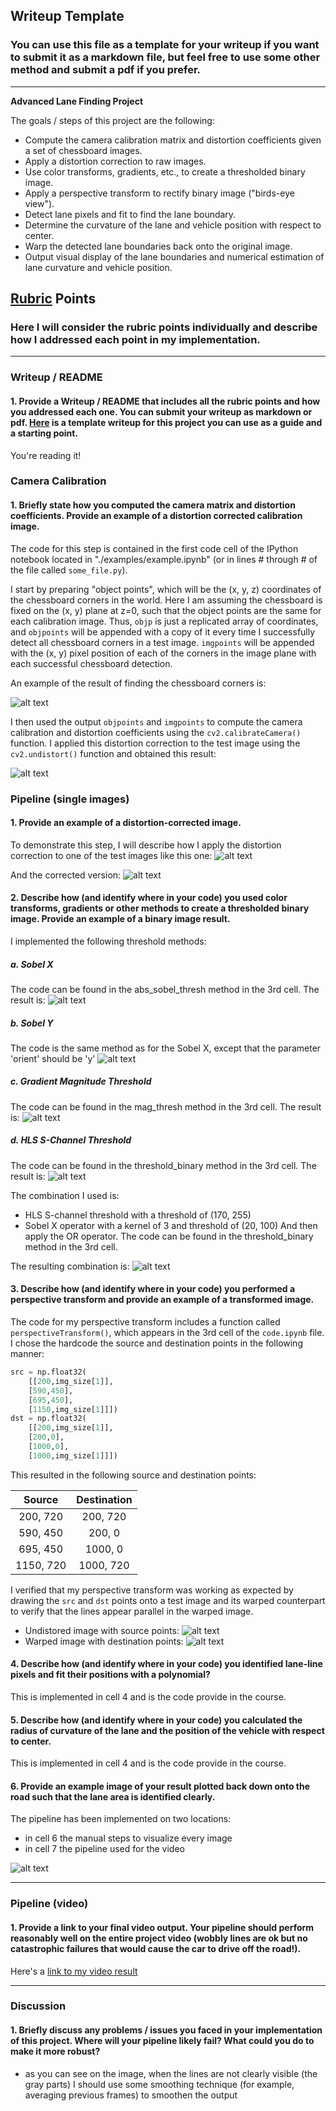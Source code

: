 ## Writeup Template

### You can use this file as a template for your writeup if you want to submit it as a markdown file, but feel free to use some other method and submit a pdf if you prefer.

---

**Advanced Lane Finding Project**

The goals / steps of this project are the following:

* Compute the camera calibration matrix and distortion coefficients given a set of chessboard images.
* Apply a distortion correction to raw images.
* Use color transforms, gradients, etc., to create a thresholded binary image.
* Apply a perspective transform to rectify binary image ("birds-eye view").
* Detect lane pixels and fit to find the lane boundary.
* Determine the curvature of the lane and vehicle position with respect to center.
* Warp the detected lane boundaries back onto the original image.
* Output visual display of the lane boundaries and numerical estimation of lane curvature and vehicle position.

[//]: # (Image References)

[img1]: ./images/chessboard_corners.png "Chessboard Corners"
[img2]: ./images/undistort_chessboard.png "Undistorted Chessboard"
[img3]: ./test_images/test3.jpg "Test3.jpg Test Image"
[img4]: ./images/pipeline_undistorted.png "Undistorted test3.jpg"
[img5]: ./images/pipeline_sobelx.png "Sobel X"
[img6]: ./images/pipeline_sobely.png "Sobel Y"
[img7]: ./images/pipeline_grad-magn.png "Gradient Magnitude Threshold"
[img8]: ./images/pipeline_hls.png "HLS S-Color Threshold"
[img9]: ./images/pipeline_binary_combined.png "Binary Pipeline Combined"
[img10]: ./images/perspective_undistorted_annotated.png "Perspective Undistored Annotated"
[img11]: ./images/perspective_warped_annotated.png "Perspective Warped Annotated"
[img12]: ./images/result.png "Result"
[video1]: ./project_video.mp4 "Video"

## [Rubric](https://review.udacity.com/#!/rubrics/571/view) Points

### Here I will consider the rubric points individually and describe how I addressed each point in my implementation.  

---

### Writeup / README

#### 1. Provide a Writeup / README that includes all the rubric points and how you addressed each one.  You can submit your writeup as markdown or pdf.  [Here](https://github.com/udacity/CarND-Advanced-Lane-Lines/blob/master/writeup_template.md) is a template writeup for this project you can use as a guide and a starting point.  

You're reading it!

### Camera Calibration

#### 1. Briefly state how you computed the camera matrix and distortion coefficients. Provide an example of a distortion corrected calibration image.

The code for this step is contained in the first code cell of the IPython notebook located in "./examples/example.ipynb" (or in lines # through # of the file called `some_file.py`).  

I start by preparing "object points", which will be the (x, y, z) coordinates of the chessboard corners in the world. Here I am assuming the chessboard is fixed on the (x, y) plane at z=0, such that the object points are the same for each calibration image.  Thus, `objp` is just a replicated array of coordinates, and `objpoints` will be appended with a copy of it every time I successfully detect all chessboard corners in a test image.  `imgpoints` will be appended with the (x, y) pixel position of each of the corners in the image plane with each successful chessboard detection.  

An example of the result of finding the chessboard corners is:

![alt text][img1]

I then used the output `objpoints` and `imgpoints` to compute the camera calibration and distortion coefficients using the `cv2.calibrateCamera()` function.  I applied this distortion correction to the test image using the `cv2.undistort()` function and obtained this result: 

![alt text][img2]

### Pipeline (single images)

#### 1. Provide an example of a distortion-corrected image.

To demonstrate this step, I will describe how I apply the distortion correction to one of the test images like this one:
![alt text][img3]

And the corrected version:
![alt text][img4]

#### 2. Describe how (and identify where in your code) you used color transforms, gradients or other methods to create a thresholded binary image.  Provide an example of a binary image result.

I implemented the following threshold methods:
##### a. Sobel X
The code can be found in the abs_sobel_thresh method in the 3rd cell. The result is:
![alt text][img5]
##### b. Sobel Y
The code is the same method as for the Sobel X, except that the parameter 'orient' should be 'y'
![alt text][img6]
##### c. Gradient Magnitude Threshold
The code can be found in the mag_thresh method in the 3rd cell. The result is:
![alt text][img7]
##### d. HLS S-Channel Threshold
The code can be found in the threshold_binary method in the 3rd cell. The result is:
![alt text][img8]

The combination I used is:
* HLS S-channel threshold with a threshold of (170, 255)
* Sobel X operator with a kernel of 3 and threshold of (20, 100)
And then apply the OR operator.
The code can be found in the threshold_binary method in the 3rd cell.

The resulting combination is:
![alt text][img9]

#### 3. Describe how (and identify where in your code) you performed a perspective transform and provide an example of a transformed image.

The code for my perspective transform includes a function called `perspectiveTransform()`, which appears in  the 3rd cell of the `code.ipynb` file. I chose the hardcode the source and destination points in the following manner:

```python
src = np.float32(
    [[200,img_size[1]],
    [590,450],
    [695,450],
    [1150,img_size[1]]])
dst = np.float32(
    [[200,img_size[1]],
    [200,0],
    [1000,0],
    [1000,img_size[1]]])
```

This resulted in the following source and destination points:

| Source        | Destination   | 
|:-------------:|:-------------:| 
| 200, 720      | 200, 720      | 
| 590, 450      | 200, 0        |
| 695, 450      | 1000, 0       |
| 1150, 720     | 1000, 720     |

I verified that my perspective transform was working as expected by drawing the `src` and `dst` points onto a test image and its warped counterpart to verify that the lines appear parallel in the warped image.

* Undistored image with source points:
![alt text][img10]
* Warped image with destination points:
![alt text][img11]

#### 4. Describe how (and identify where in your code) you identified lane-line pixels and fit their positions with a polynomial?

This is implemented in cell 4 and is the code provide in the course.

#### 5. Describe how (and identify where in your code) you calculated the radius of curvature of the lane and the position of the vehicle with respect to center.

This is implemented in cell 4 and is the code provide in the course.

#### 6. Provide an example image of your result plotted back down onto the road such that the lane area is identified clearly.

The pipeline has been implemented on two locations:
* in cell 6 the manual steps to visualize every image
* in cell 7 the pipeline used for the video

![alt text][img12]

---

### Pipeline (video)

#### 1. Provide a link to your final video output.  Your pipeline should perform reasonably well on the entire project video (wobbly lines are ok but no catastrophic failures that would cause the car to drive off the road!).

Here's a [link to my video result](./project_video_annotated.mp4)

---

### Discussion

#### 1. Briefly discuss any problems / issues you faced in your implementation of this project.  Where will your pipeline likely fail?  What could you do to make it more robust?

* as you can see on the image, when the lines are not clearly visible (the gray parts) I should use some smoothing technique (for example, averaging previous frames) to smoothen the output

